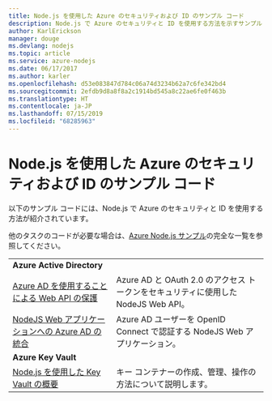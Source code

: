 ```yaml
---
title: Node.js を使用した Azure のセキュリティおよび ID のサンプル コード
description: Node.js で Azure のセキュリティと ID を使用する方法を示すサンプル コード。
author: KarlErickson
manager: douge
ms.devlang: nodejs
ms.topic: article
ms.service: azure-nodejs
ms.date: 06/17/2017
ms.author: karler
ms.openlocfilehash: d53e083847d784c06a74d3234b62a7c6fe342bd4
ms.sourcegitcommit: 2efdb9d8a8f8a2c1914bd545a8c22ae6fe0f463b
ms.translationtype: HT
ms.contentlocale: ja-JP
ms.lasthandoff: 07/15/2019
ms.locfileid: "68285963"
---
```

# <a name="azure-security-and-identity-with-nodejs-code-samples"></a>Node.js を使用した Azure のセキュリティおよび ID のサンプル コード

以下のサンプル コードには、Node.js で Azure のセキュリティと ID を使用する方法が紹介されています。

他のタスクのコードが必要な場合は、[Azure Node.js サンプル](https://azure.microsoft.com/resources/samples/?term=nodejs)の完全な一覧を参照してください。

| | |
|---|---|
| **Azure Active Directory** ||
| [Azure AD を使用することによる Web API の保護](https://azure.microsoft.com/resources/samples/active-directory-node-webapi/) | Azure AD と OAuth 2.0 のアクセス トークンをセキュリティに使用した NodeJS Web API。 |
| [NodeJS Web アプリケーションへの Azure AD の統合](https://azure.microsoft.com/resources/samples/active-directory-node-webapp-openidconnect/) | Azure AD ユーザーを OpenID Connect で認証する NodeJS Web アプリケーション。 |
| **Azure Key Vault** ||
| [Node.js を使用した Key Vault の概要](https://azure.microsoft.com/resources/samples/key-vault-node-getting-started/) | キー コンテナーの作成、管理、操作の方法について説明します。 |
